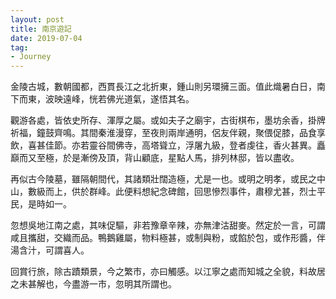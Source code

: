 ```yaml
---
layout: post
title: 南京遊記
date: 2019-07-04
tag:
- Journey
---
```


金陵古城，數朝國都，西貫長江之北折東，鍾山則另環擁三面。值此熾暑白日，南下而東，波映遠峰，恍若佛光道氣，遂悟其名。

觀游各處，皆依史所存、渾厚之屬。或如夫子之廟宇，古街棋布，墨坊余香，掛牌祈福，鐘鼓齊鳴。其間秦淮漫穿，至夜則兩岸通明，侶友伴親，聚偎促膝，品食享飲，喜甚佳節。亦若靈谷間佛寺，高塔聳立，浮屠九級，登者虔往，香火甚異。矗巔而又至極，於是漸傍及頂，背山顧底，星點人馬，排列林邸，皆以盡收。

再似古今陵墓，雖隔朝間代，其諸類壯闊造極，尤是一也。或明之明孝，或民之中山，數級而上，供於群峰。此便料想紀念碑館，回思慘烈事件，肅穆尤甚，烈士平民，是時如一。

忽想吳地江南之處，其味促驅，非若豫章辛辣，亦無津沽甜麥。然定於一言，可謂咸且攜甜，交織而品。鴨鵝雞屬，物料極甚，或制與粉，或餡於包，或作形醬，伴湯含汁，可謂喜人。

回賞行旅，除古蹟類景，今之繁市，亦曰觸感。以江寧之處而知城之全貌，料故居之未甚解也，今盡游一市，忽明其所謂也。
